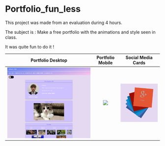 # Portfolio_fun_less

This project was made from an evaluation during 4 hours.

The subject is : Make a free portfolio with the animations and style seen in class.

It was quite fun to do it !

Portfolio Desktop                   |  Portfolio Mobile                 |  Social Media Cards
:----------------------------------:|:--------------------------------: |:---------------------------:
![](/img/portfolio_demo_desktop.png)|![](/img/portfolio_demo_mobile.png)| ![](/img/cards_demo.png)

